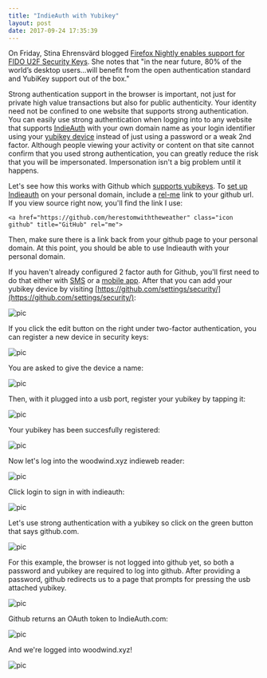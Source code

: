 ```yaml
---
title: "IndieAuth with Yubikey"
layout: post
date: 2017-09-24 17:35:39
---
```

On Friday, Stina Ehrensvärd blogged [Firefox Nightly enables support for FIDO U2F Security Keys](https://www.yubico.com/2017/09/firefox-nightly-enables-support-fido-u2f-security-keys/).  She notes that "in the near future, 80% of the world’s desktop users...will benefit from the open authentication standard and YubiKey support out of the box."

Strong authentication support in the browser is important, not just for private high value transactions but also for public authenticity.  Your identity need not be confined to one website that supports strong authentication.   You can easily use strong authentication when logging into to any website that supports [IndieAuth](https://indieauth.com/) with your own domain name as your login identifier using your [yubikey device](https://www.yubico.com/products/yubikey-hardware/) instead of just using a password or a weak 2nd factor.  Although people viewing your activity or content on that site cannot confirm that you used strong authentication, you can greatly reduce the risk that you will be impersonated.  Impersonation isn't a big problem until it happens.

Let's see how this works with Github which [supports yubikeys](https://www.yubico.com/support/knowledge-base/categories/articles/use-yubikey-github/).  To [set up Indieauth](https://indieauth.com/setup) on your personal domain, include a [rel-me](http://indieweb.org/rel-me) link to your github url.  If you view source right now, you'll find the link I use:

	<a href="https://github.com/herestomwiththeweather" class="icon github" title="GitHub" rel="me">

Then, make sure there is a link back from your github page to your personal domain.  At this point, you should be able to use Indieauth with your personal domain.  

If you haven't already configured 2 factor auth for Github, you'll first need to do that either with [SMS](https://help.github.com/articles/configuring-two-factor-authentication-via-text-message) or a [mobile app](https://help.github.com/articles/configuring-two-factor-authentication-via-a-totp-mobile-app/).  After that you can add your yubikey device by visiting [https://github.com/settings/security/](https://github.com/settings/security/):

![pic](https://s3.amazonaws.com/coffeebucks/yubikey1.png)

If you click the edit button on the right under two-factor authentication, you can register a new device in security keys:

![pic](https://s3.amazonaws.com/coffeebucks/yubikey2.png)

You are asked to give the device a name:

![pic](https://s3.amazonaws.com/coffeebucks/yubikey3.png)

Then, with it plugged into a usb port, register your yubikey by tapping it:

![pic](https://s3.amazonaws.com/coffeebucks/yubikey4.png)

Your yubikey has been succesfully registered:

![pic](https://s3.amazonaws.com/coffeebucks/yubikey5.png)

Now let's log into the woodwind.xyz indieweb reader:

![pic](https://s3.amazonaws.com/coffeebucks/yubikey6.png)

Click login to sign in with indieauth:

![pic](https://s3.amazonaws.com/coffeebucks/yubikey7.png)

Let's use strong authentication with a yubikey so click on the green button that says github.com.

![pic](https://s3.amazonaws.com/coffeebucks/yubikey8.png)

For this example, the browser is not logged into github yet, so both a password and yubikey are required to log into github.  After providing a password, github redirects us to a page that prompts for pressing the usb attached yubikey.

![pic](https://s3.amazonaws.com/coffeebucks/yubikey9.png)

Github returns an OAuth token to IndieAuth.com:

![pic](https://s3.amazonaws.com/coffeebucks/yubikey10.png)

And we're logged into woodwind.xyz!

![pic](https://s3.amazonaws.com/coffeebucks/yubikey11.png)


